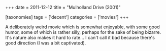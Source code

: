 +++
date = 2011-12-12
title = "Mulholland Drive (2001)"

[taxonomies]
tags = ['decent']
categories = ['movies']
+++

A deliberately weird movie which is somewhat enjoyable, with some good
humor, some of which is rather silly, perhaps for the sake of being
bizarre. It\'s nature also makes it hard to rate\... I can\'t call it
bad because there\'s good direction (I was a bit captivated).
